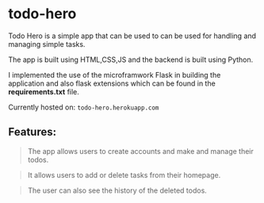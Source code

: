 # todo-hero
Todo Hero is a simple app that can be used to can be used for handling and managing simple tasks.

The app is built using HTML,CSS,JS and the backend is built using Python.

I implemented the use of the microframwork Flask in building the application and also flask extensions which can be found in the **requirements.txt** file.

Currently hosted on: ``todo-hero.herokuapp.com``

## Features:
> The app allows users to create accounts and make and manage their todos.

> It allows users to add or delete tasks from their homepage.

> The user can also see the history of the deleted todos.
